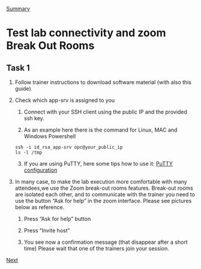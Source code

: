 [Summary](./index.md)

# Test lab connectivity and zoom Break Out Rooms

## Task 1

1.	Follow trainer instructions to download software material (with also this guide)

2.	Check which app-srv is assigned to you

    1.	Connect with your SSH client using the public IP and the provided ssh key.

    2.	As an example here there is the command for Linux, MAC and Windows Powershell

    ```shell
    ssh -i id_rsa_app-srv opc@your_public_ip
    ls -l /tmp
    ```

    3.	If you are using PuTTY, here some tips how to use it: [PuTTY configuration](./putty_instructions.md)

3.	In many case, to make the lab execution more comfortable with many attendees,we use the Zoom break-out rooms features.
    Break-out rooms are isolated each other, and to communicate with the trainer you need to use the button “Ask for help” in the zoom interface.
    Please see pictures below as reference.

    1. Press “Ask for help” button

    2. Press "Invite host"

    3. You see now a confirmation message (that disappear after a short time)
    Please wait that one of the trainers join your session.

[Next](./mysql_architecture_and_installation.md)
